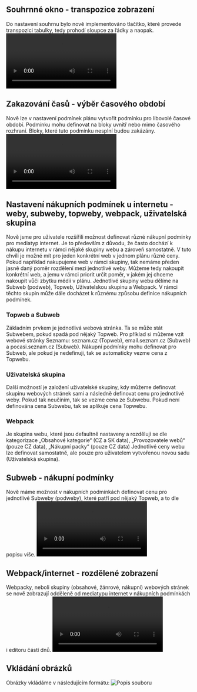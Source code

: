 ﻿---
categories: [fenix]
layout: fenix
---
## Souhrnné okno - transpozice zobrazení
Do nastavení souhrnu bylo nově implementováno tlačítko, které provede transpozici tabulky, tedy prohodí sloupce za řádky a naopak.
<video src="{{site.url}}/data/transpozice.mp4" type="video/mp4" controls></video>

## Zakazování časů - výběr časového období
Nově lze v nastavení podmínek plánu vytvořit podmínku pro libovolé časové období. Podmínku mohu definovat na bloky uvnitř nebo mimo časového rozhraní.
Bloky, které tuto podmínku nesplní budou zakázány. 
<video src="{{site.url}}/data/mimo_casy.mp4" type="video/mp4" controls></video>

## Nastavení nákupních podmínek u internetu - weby, subweby, topweby, webpack, uživatelská skupina
Nově jsme pro uživatele rozšířili možnost definovat různé nákupní podmínky pro mediatyp internet.
Je to především z důvodu, že často dochází k nákupu internetu v rámci nějaké skupiny webu a zároveň samostatně. 
V tuto chvíli je možné mít pro jeden konkrétní web v jednom plánu různé ceny. 
Pokud například nakupujeme web v rámci skupiny, tak nemáme předen jasně daný poměr rozdělení mezi jednotlivé weby. 
Můžeme tedy nakoupit konkrétní web, a jemu v rámci priorit určit poměr, v jakém jej chceme nakoupit vůči zbytku médií v plánu.
Jednotlivé skupiny webu dělíme na Subweb (podweb), Topweb, Uživatelskou skupinu a Webpack.
V rámci těchto skupin může dále docházet k různému způsobu definice nákupních podmínek.

<h3>Topweb a Subweb</h3>
Základním prvkem je jednotlivá webová stránka. Ta se může stát Subwebem, pokud spadá pod nějaký Topweb.
Pro příklad si můžeme vzít webové stránky Seznamu: seznam.cz (Topweb), email.seznam.cz (Subweb) a pocasi.seznam.cz (Subweb).
Nákupní podmínky mohu definovat pro Subweb, ale pokud je nedefinuji, tak se automaticky vezme cena z Topwebu.

<h3>Uživatelská skupina</h3>
Další možností je založení uživatelské skupiny, kdy můžeme definovat skupinu webových stránek sami a následně
definovat cenu pro jednotlivé weby. Pokud tak neučiním, tak se vezme cena ze Subwebu. Pokud není definována cena Subwebu, tak se aplikuje cena Topwebu.

<h3>Webpack</h3>
Je skupina webu, které jsou defaultně nastaveny a rozdělují se dle kategorizace „Obsahové kategorie“ (CZ a SK data), „Provozovatele webů“ (pouze CZ data), „Nákupní packy“ (pouze CZ data)
Jednotlivé ceny webu lze definovat samostatně, ale pouze pro uživatelem vytvořenou novou sadu (Uživatelská skupina).

## Subweb - nákupní podmínky 
Nově máme možnost v nákupních podmínkách definovat cenu pro jednotlivé Subweby (podweby), které patří pod nějaký Topweb, a to dle popisu víše.
<video src="{{site.url}}/data/NP_subweb.mp4" type="video/mp4" controls></video>

## Webpack/internet - rozdělené zobrazení
Webpacky, neboli skupiny (obsahové, žánrové, nákupní) webových stránek se nově zobrazují odděleně od mediatypu internet v nákupních podmínkách i editoru částí dnů.
<video src="{{site.url}}/data/pack_internet_oddeleno.mp4" type="video/mp4" controls></video>


## Vkládání obrázků
Obrázky vkládáme v následujícím formátu:
![Popis souboru]({{site.url}}/data/nazevsouboru.jpg "Popis souboru")
